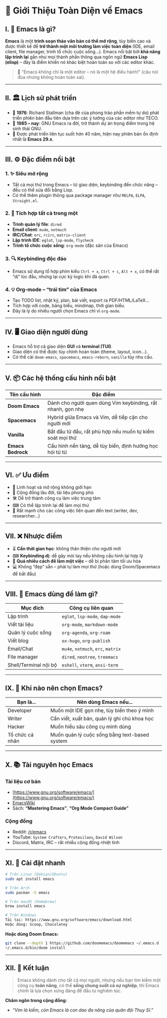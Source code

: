 # 🔧 Giới Thiệu Toàn Diện về **Emacs**

## I. 🧠 Emacs là gì?

**Emacs** là một **trình soạn thảo văn bản có thể mở rộng**, tùy biến cao và được thiết kế để **trở thành một môi trường làm việc toàn diện** (IDE, email client, file manager, trình tổ chức cuộc sống...). Emacs nổi bật bởi **khả năng lập trình lại** gần như mọi thành phần thông qua ngôn ngữ **Emacs Lisp (elisp)** – đây là điểm khiến nó khác biệt hoàn toàn so với các editor khác.

> 🌟 "Emacs không chỉ là một editor – nó là một hệ điều hành!" (câu nói đùa nhưng không hoàn toàn sai).

---

## II. 🏛️ Lịch sử phát triển

* 📅 **1976**: Richard Stallman (cha đẻ của phong trào phần mềm tự do) phát triển phiên bản đầu tiên dựa trên các ý tưởng của các editor như TECO.
* 🐧 **1985 – nay**: GNU Emacs ra đời, trở thành dự án trọng điểm trong hệ sinh thái GNU.
* 🔁 Được phát triển liên tục suốt hơn 40 năm, hiện nay phiên bản ổn định nhất là **Emacs 29.x**.

---

## III. ⚙️ Đặc điểm nổi bật

### 1. ✨ Siêu mở rộng

* Tất cả mọi thứ trong Emacs – từ giao diện, keybinding đến chức năng – đều có thể sửa đổi bằng Lisp.
* Có thể thêm plugin thông qua package manager như `MELPA`, `ELPA`, `Straight.el`.

### 2. 🔗 Tích hợp tất cả trong một

* **Trình quản lý file**: `dired`
* **Email client**: `mu4e`, `notmuch`
* **IRC/Chat**: `erc`, `rcirc`, `matrix-client`
* **Lập trình IDE**: `eglot`, `lsp-mode`, `flycheck`
* **Trình tổ chức cuộc sống**: `org-mode` (đặc sản của Emacs)

### 3. 🔍 Keybinding độc đáo

* Emacs sử dụng tổ hợp phím kiểu `Ctrl + x`, `Ctrl + c`, `Alt + x`, có thể rất “dị” lúc đầu, nhưng lại cực kỳ logic khi đã quen.

### 4. 💡 Org-mode – “trái tim” của Emacs

* Tạo TODO list, nhật ký, plan, bài viết, export ra PDF/HTML/LaTeX…
* Tích hợp với code, bảng biểu, mindmap, thời gian biểu.
* Đây là lý do nhiều người chọn Emacs chỉ vì `org-mode`.

---

## IV. 🖥️ Giao diện người dùng

* Emacs hỗ trợ cả giao diện **GUI** và **terminal (TUI)**.
* Giao diện có thể được tùy chỉnh hoàn toàn (theme, layout, icon...).
* Có thể cài `doom-emacs`, `spacemacs`, `emacs-reborn`, `vanilla` tùy nhu cầu.

---

## V. 📦 Các hệ thống cấu hình nổi bật

| Tên cấu hình      | Đặc điểm                                                    |
| ----------------- | ----------------------------------------------------------- |
| **Doom Emacs**    | Dành cho người quen dùng Vim keybinding, rất nhanh, gọn nhẹ |
| **Spacemacs**     | Hybrid giữa Emacs và Vim, dễ tiếp cận cho người mới         |
| **Vanilla**       | Bắt đầu từ đầu, rất phù hợp nếu muốn tự kiểm soát mọi thứ   |
| **Emacs Bedrock** | Cấu hình nền tảng, dễ tùy biến, định hướng học hỏi từ từ    |

---

## VI. ✅ Ưu điểm

* 🧠 Linh hoạt và mở rộng không giới hạn
* 💬 Cộng đồng lâu đời, tài liệu phong phú
* 🛠 Dễ trở thành công cụ làm việc trung tâm
* ⌨ Có thể lập trình lại để làm mọi thứ
* 🔐 Rất mạnh cho các công việc liên quan đến text (writer, dev, researcher...)

---

## VII. ❌ Nhược điểm

* ⏳ **Cần thời gian học**: không thân thiện cho người mới
* ⌨ **Keybinding dị**: dễ gây mỏi tay nếu không cấu hình lại hợp lý
* 🧩 **Quá nhiều cách để làm một việc** – dễ bị phân tâm tối ưu hóa
* 💻 Không “đẹp” sẵn – phải tự làm mọi thứ (hoặc dùng Doom/Spacemacs để bắt đầu)

---

## VIII. 🧰 Emacs dùng để làm gì?

| Mục đích              | Công cụ liên quan                  |
| --------------------- | ---------------------------------- |
| Lập trình             | `eglot`, `lsp-mode`, `dap-mode`    |
| Viết tài liệu         | `org-mode`, `markdown-mode`        |
| Quản lý cuộc sống     | `org-agenda`, `org-roam`           |
| Viết blog             | `ox-hugo`, `org-publish`           |
| Email/Chat            | `mu4e`, `notmuch`, `erc`, `matrix` |
| File manager          | `dired`, `neotree`, `treemacs`     |
| Shell/Terminal nội bộ | `eshell`, `vterm`, `ansi-term`     |

---

## IX. 🧭 Khi nào nên chọn Emacs?

| Bạn là...       | Nên dùng Emacs nếu...                         |
| --------------- | --------------------------------------------- |
| Developer       | Muốn một IDE gọn nhẹ, tùy biến theo ý mình    |
| Writer          | Cần viết, xuất bản, quản lý ghi chú khoa học  |
| Hacker          | Muốn hiểu sâu công cụ mình dùng               |
| Tổ chức cá nhân | Muốn quản lý cuộc sống bằng text-based system |

---

## X. 📚 Tài nguyên học Emacs

### Tài liệu cơ bản

* [https://www.gnu.org/software/emacs/](https://www.gnu.org/software/emacs/)
* [EmacsWiki](https://www.emacswiki.org/)
* Sách: **“Mastering Emacs”**, **“Org Mode Compact Guide”**

### Cộng đồng

* Reddit: [/r/emacs](https://www.reddit.com/r/emacs/)
* YouTube: `System Crafters`, `Protesilaos`, `David Wilson`
* Discord, Matrix, IRC – rất nhiều cộng đồng nhiệt tình

---

## XI. 🔧 Cài đặt nhanh

```bash
# Trên Linux (Debian/Ubuntu)
sudo apt install emacs

# Trên Arch
sudo pacman -S emacs

# Trên macOS (Homebrew)
brew install emacs

# Trên Windows
Tải tại: https://www.gnu.org/software/emacs/download.html
Hoặc dùng: Scoop, Chocolatey
```

**Hoặc dùng Doom Emacs:**

```bash
git clone --depth 1 https://github.com/doomemacs/doomemacs ~/.emacs.d
~/.emacs.d/bin/doom install
```

---

## XII. 🧭 Kết luận

> Emacs không dành cho tất cả mọi người, nhưng nếu bạn tìm kiếm một công cụ **toàn năng**, có thể **sống chung suốt cả sự nghiệp**, thì Emacs chính là lựa chọn xứng đáng để đầu tư nghiêm túc.

**Châm ngôn trong cộng đồng:**

* *“Vim là kiếm, còn Emacs là con dao đa năng của quân đội Thụy Sĩ.”*
